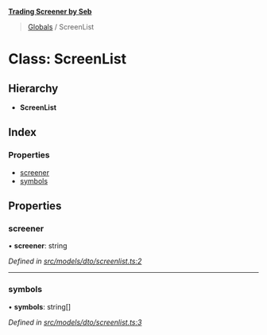 **[Trading Screener by Seb](../README.md)**

> [Globals](../globals.md) / ScreenList

# Class: ScreenList

## Hierarchy

* **ScreenList**

## Index

### Properties

* [screener](screenlist.md#screener)
* [symbols](screenlist.md#symbols)

## Properties

### screener

•  **screener**: string

*Defined in [src/models/dto/screenlist.ts:2](https://github.com/wiewiur667/TradingScreener/blob/0537031/src/models/dto/screenlist.ts#L2)*

___

### symbols

•  **symbols**: string[]

*Defined in [src/models/dto/screenlist.ts:3](https://github.com/wiewiur667/TradingScreener/blob/0537031/src/models/dto/screenlist.ts#L3)*
